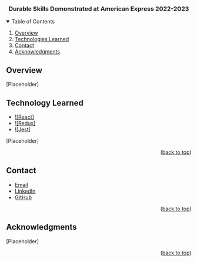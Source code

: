 <a name="readme-top"></a>


<h3 align="center">Durable Skills Demonstrated at American Express 2022-2023</h3>


<!-- TABLE OF CONTENTS -->
<details open="open">
  <summary>Table of Contents</summary>
  <ol>
    <li><a href="#overview">Overview</a></li>
    <li><a href="#technology">Technologies Learned</a></li>
    <li><a href="#contact">Contact</a></li>
    <li><a href="#acknowledgments">Acknowledgments</a></li>
  </ol>
</details>


<!-- Overview -->
## Overview

[Placeholder]



<!-- Tech Learned Section -->
## Technology Learned

* [![React]][React-url]
* [![Redux]][Redux-url]
* [![Jest]][Jest-url]


[Placeholder]

<p align="right">(<a href="#readme-top">back to top</a>)</p>


<!-- CONTACT -->
## Contact

- <a href="mailto:jmbliberato@gmail.com">Email</a>
- [LinkedIn](https://www.linkedin.com/in/jo-anne-mae-liberato-84920123b/)
- [GitHub](https://github.com/joannembl)

<p align="right">(<a href="#readme-top">back to top</a>)</p>



<!-- ACKNOWLEDGMENTS -->
## Acknowledgments

[Placeholder]

<p align="right">(<a href="#readme-top">back to top</a>)</p>

<!-- MARKDOWN LINKS & IMAGES -->
<!-- https://www.markdownguide.org/basic-syntax/#reference-style-links -->
[React-url]: https://reactjs.org/
[Redux-url]: https://react-redux.js.org/
[Jest-url]: https://jestjs.io/